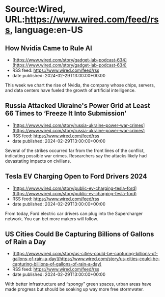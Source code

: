# Source:Wired, URL:https://www.wired.com/feed/rss, language:en-US

## How Nvidia Came to Rule AI
 - [https://www.wired.com/story/gadget-lab-podcast-634](https://www.wired.com/story/gadget-lab-podcast-634)
 - RSS feed: https://www.wired.com/feed/rss
 - date published: 2024-02-29T13:00:00+00:00

This week we chart the rise of Nvidia, the company whose chips, servers, and data centers have fueled the growth of artificial intelligence.

## Russia Attacked Ukraine's Power Grid at Least 66 Times to ‘Freeze It Into Submission’
 - [https://www.wired.com/story/russia-ukraine-power-war-crimes](https://www.wired.com/story/russia-ukraine-power-war-crimes)
 - RSS feed: https://www.wired.com/feed/rss
 - date published: 2024-02-29T13:00:00+00:00

Several of the strikes occurred far from the front lines of the conflict, indicating possible war crimes. Researchers say the attacks likely had devastating impacts on civilians.

## Tesla EV Charging Open to Ford Drivers 2024
 - [https://www.wired.com/story/public-ev-charging-tesla-ford](https://www.wired.com/story/public-ev-charging-tesla-ford)
 - RSS feed: https://www.wired.com/feed/rss
 - date published: 2024-02-29T13:00:00+00:00

From today, Ford electric car drivers can plug into the Supercharger network. You can bet more makers will follow.

## US Cities Could Be Capturing Billions of Gallons of Rain a Day
 - [https://www.wired.com/story/us-cities-could-be-capturing-billions-of-gallons-of-rain-a-day](https://www.wired.com/story/us-cities-could-be-capturing-billions-of-gallons-of-rain-a-day)
 - RSS feed: https://www.wired.com/feed/rss
 - date published: 2024-02-29T13:00:00+00:00

With better infrastructure and “spongy” green spaces, urban areas have made progress but should be soaking up way more free stormwater.

